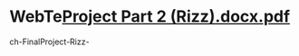 # WebTe[Project Part 2 (Rizz).docx.pdf](https://github.com/Pianizx/WebTech-FinalProjectReport/files/10420293/Project.Part.2.Rizz.docx.pdf)
ch-FinalProject-Rizz-
